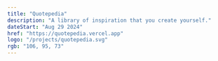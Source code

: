 ```yaml
---
title: "Quotepedia"
description: "A library of inspiration that you create yourself."
dateStart: "Aug 29 2024"
href: "https://quotepedia.vercel.app"
logo: "/projects/quotepedia.svg"
rgb: "106, 95, 73"
---
```

